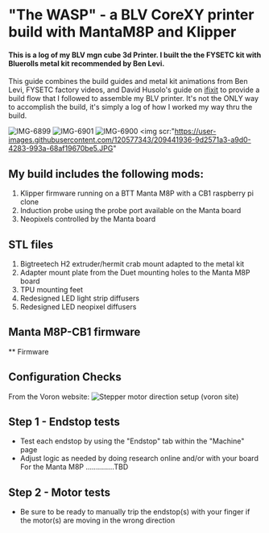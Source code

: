 # "The WASP" - a BLV CoreXY printer build with MantaM8P and Klipper

#### This is a log of my BLV mgn cube 3d Printer. I built the the FYSETC kit with Bluerolls metal kit recommended by Ben Levi. 


This guide combines the build guides and metal kit animations from Ben Levi, FYSETC factory videos, and David Husolo's guide on [ifixit](https://www.ifixit.com/Device/BLV_MGN_Cube) to provide a build flow that I followed to assemble my BLV printer. It's not the ONLY way to accomplish the build, it's simply a log of how I worked my way thru the build. 

![IMG-6899](https://user-images.githubusercontent.com/120577343/209441926-59236815-ea76-452b-a6a8-aa57b83c054e.JPG)
![IMG-6901](https://user-images.githubusercontent.com/120577343/209441932-90802643-60bf-41d2-a4df-9d9dc0c372d4.JPG)
![IMG-6900](https://user-images.githubusercontent.com/120577343/209441933-1b79081c-f190-4107-896e-d7802f7bdb4f.JPG)
<img scr:"https://user-images.githubusercontent.com/120577343/209441936-9d2571a3-a9d0-4283-993a-68af19670be5.JPG"


## My build includes the following mods:

1. Klipper firmware running on a BTT Manta M8P with a CB1 raspberry pi clone
2. Induction probe using the probe port available on the Manta board
3. Neopixels controlled by the Manta board

## STL files
1. Bigtreetech H2 extruder/hermit crab mount adapted to the metal kit 
2. Adapter mount plate from the Duet mounting holes to the Manta M8P board
3. TPU mounting feet
4. Redesigned LED light strip diffusers
5. Redesigned LED neopixel diffusers

## Manta M8P-CB1 firmware
** Firmware


## Configuration Checks

From the Voron website:
![Stepper motor direction setup (voron site)](https://user-images.githubusercontent.com/120577343/209176872-27d13291-3cc7-49af-ba4d-3588370ecf00.png)

## Step 1 - Endstop tests
* Test each endstop by using the "Endstop" tab within the "Machine" page
* Adjust logic as needed by doing research online and/or with your board
    For the Manta M8P ..............TBD

## Step 2 - Motor tests
* Be sure to be ready to manually trip the endstop(s) with your finger if the motor(s) are moving in the wrong direction
